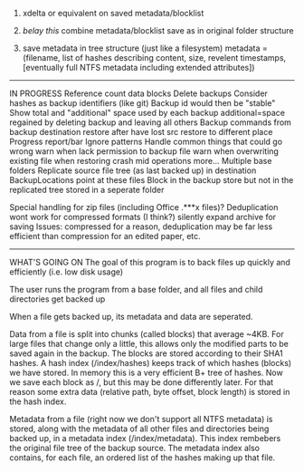 ﻿1. xdelta or equivalent on saved metadata/blocklist

2. *belay this* combine metadata/blocklist save as in original folder structure 

3. save metadata in tree structure (just like a filesystem)
	metadata = (filename,
				list of hashes describing content,
				size,
				revelent timestamps,
				[eventually full NTFS metadata including extended attributes])

*********************
IN PROGRESS
Reference count data blocks
	Delete backups
		Consider hashes as backup identifiers (like git)
		Backup id would then be "stable"
	Show total and "additional" space used by each backup
		additional=space regained by deleting backup and leaving all others
Backup commands from backup destination
	restore after have lost src
	restore to different place
Progress report/bar
Ignore patterns
Handle common things that could go wrong
	warn when lack permission to backup file
	warn when overwriting existing file when restoring
	crash mid operations
	more...
Multiple base folders
Replicate source file tree (as last backed up) in destination
	BackupLocations point at these files
	Block in the backup store but not in the replicated tree stored in a seperate folder

Special handling for zip files (including Office .***x files)?
	Deduplication wont work for compressed formats (I think?)
	silently expand archive for saving
	Issues:
		compressed for a reason, deduplication may be far less efficient than compression for an edited paper, etc.

**********************
WHAT'S GOING ON
The goal of this program is to back files up quickly and efficiently (i.e. low disk usage)

The user runs the program from a base folder, and all files and child directories get backed up

When a file gets backed up, its metadata and data are seperated.

Data from a file is split into chunks (called blocks) that average ~4KB. For large files that change only a little, this allows only the modified parts to be saved again in the backup. The blocks are stored according to their SHA1 hashes. A hash index (<destination>/index/hashes) keeps track of which hashes (blocks) we have stored. In memory this is a very efficient B+ tree of hashes. Now we save each block as <destination>/<block hash>, but this may be done differently later. For that reason some extra data (relative path, byte offset, block length) is stored in the hash index.

Metadata from a file (right now we don't support all NTFS metadata) is stored, along with the metadata of all other files and directories being backed up, in a metadata index (<destination>/index/metadata). This index rembebers the original file tree of the backup source. The metadata index also contains, for each file, an ordered list of the hashes making up that file.